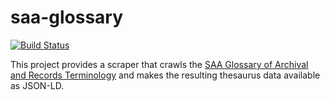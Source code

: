 saa-glossary
============

[![Build Status](https://secure.travis-ci.org/edsu/saa-glossary.png)](http://travis-ci.org/edsu/saa-glossary)

This project provides a scraper that crawls the [SAA Glossary of Archival and
Records Terminology](http://www2.archivists.org/glossary) and makes the
resulting thesaurus data available as JSON-LD.
